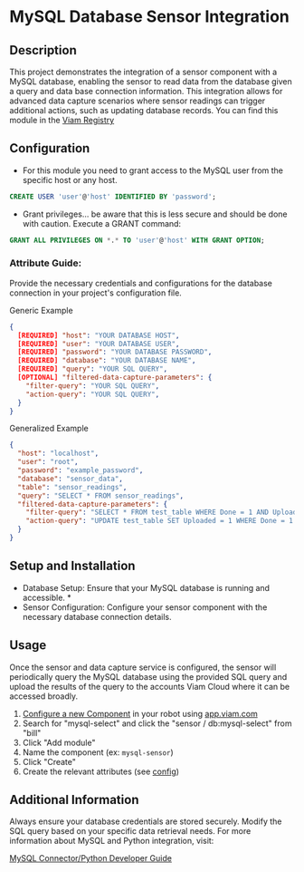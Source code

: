 # MySQL Database Sensor Integration
## Description

This project demonstrates the integration of a sensor component with a MySQL database, enabling the sensor to read data from the database given a query and data base connection information. This integration allows for advanced data capture scenarios where sensor readings can trigger additional actions, such as updating database records. You can find this module in the [Viam Registry]([https://app.viam.com/registry](https://app.viam.com/module/bill/viam-database-sensor))

## Configuration
  * For this module you need to grant access to the MySQL user from the specific host or any host. 
```sql
CREATE USER 'user'@'host' IDENTIFIED BY 'password';
```
  * Grant privileges... be aware that this is less secure and should be done with caution.
Execute a GRANT command:
```sql
GRANT ALL PRIVILEGES ON *.* TO 'user'@'host' WITH GRANT OPTION;
````

### Attribute Guide:

Provide the necessary credentials and configurations for the database connection in your project's configuration file.

Generic Example
```json
{
  [REQUIRED] "host": "YOUR DATABASE HOST",
  [REQUIRED] "user": "YOUR DATABASE USER",
  [REQUIRED] "password": "YOUR DATABASE PASSWORD",
  [REQUIRED] "database": "YOUR DATABASE NAME",
  [REQUIRED] "query": "YOUR SQL QUERY",
  [OPTIONAL] "filtered-data-capture-parameters": {
    "filter-query": "YOUR SQL QUERY",
    "action-query": "YOUR SQL QUERY",
  }
}
```
Generalized Example
```json
{
  "host": "localhost",
  "user": "root",
  "password": "example_password",
  "database": "sensor_data",
  "table": "sensor_readings",
  "query": "SELECT * FROM sensor_readings",
  "filtered-data-capture-parameters": {
    "filter-query": "SELECT * FROM test_table WHERE Done = 1 AND Uploaded = 0 LIMIT 1;",
    "action-query": "UPDATE test_table SET Uploaded = 1 WHERE Done = 1 AND Uploaded = 0 LIMIT 1;",
  }
}
```
## Setup and Installation
  * Database Setup: Ensure that your MySQL database is running and accessible.
    * 
  * Sensor Configuration: Configure your sensor component with the necessary database connection details.

## Usage
Once the sensor and data capture service is configured, the sensor will periodically query the MySQL database using the provided SQL query and upload the results of the query to the accounts Viam Cloud where it can be accessed broadly.

1. [Configure a new Component](https://docs.viam.com/registry/configure/) in your robot using [app.viam.com](app.viam.com)
2. Search for "mysql-select" and click the "sensor / db:mysql-select" from "bill"
3. Click "Add module"
4. Name the component (ex: `mysql-sensor`)
5. Click "Create"
6. Create the relevant attributes (see [config](#Configuration))

## Additional Information
Always ensure your database credentials are stored securely.
Modify the SQL query based on your specific data retrieval needs.
For more information about MySQL and Python integration, visit:

[MySQL Connector/Python Developer Guide](https://dev.mysql.com/doc/connector-python/en/)